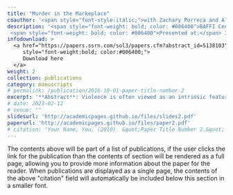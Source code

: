 ```yaml
---
title: "Murder in the Markeplace"
coauthor: '<span style="font-style:italic;">with Zachary Porreca and Alexander Cardazzi</span>'
description: '<span style="font-weight: bold; color: #006400">BAFFI Centre Research Paper No. 239</span><br>
 <span style="font-weight: bold; color: #006400">Presented at:</span> Internal Micro Applied Seminars (University of Liverpool, 2025)'
infodownload: >
  <a href="https://papers.ssrn.com/sol3/papers.cfm?abstract_id=5138103" target="_blank" 
     style="font-weight:bold; color:#006400;">
     Download here
  </a>
weight: 2
collection: publications
category: manuscripts
# permalink: /publication/2016-10-01-paper-title-number-2
excerpt: '**Abstract**: Violence is often viewed as an intrinsic feature of illicit markets, driven by competition, disputes, and predation. We argue that the connection between violence and markets is not exclusive to illicit markets and that in the absence of strong institutions these factors exist ubiquitously. Using an estimator of spatial concentration, we document the empirical relationship between violence and markets in the 14th century. We then employ a large language model to analyze the coroner’s accounts of the era’s homicides, finding that many of these incidents were driven by avoidable business-related disputes. Employing a novel difference-in-differences estimator for spatial concentration, we proceed to causally identify the impacts of the introduction of London’s first professional police force in the 19th century on this concentration. We find that the police force’s introduction led to a 54% reduction in the degree of concentration of violence around marketplaces. Our findings suggest that it is not the nature of the commodities being sold in illicit markets that drives violence, but is rather the absense of formal institutions of enforcement and dispute resolution'
# date: 2023-02-12 
# venue: ""
slidesurl: 'http://academicpages.github.io/files/slides2.pdf'
paperurl: 'http://academicpages.github.io/files/paper2.pdf'
# citation: 'Your Name, You. (2010). &quot;Paper Title Number 2.&quot; <i>Journal 1</i>. 1(2).'
---
```


The contents above will be part of a list of publications, if the user clicks the link for the publication than the contents of section will be rendered as a full page, allowing you to provide more information about the paper for the reader. When publications are displayed as a single page, the contents of the above "citation" field will automatically be included below this section in a smaller font.
